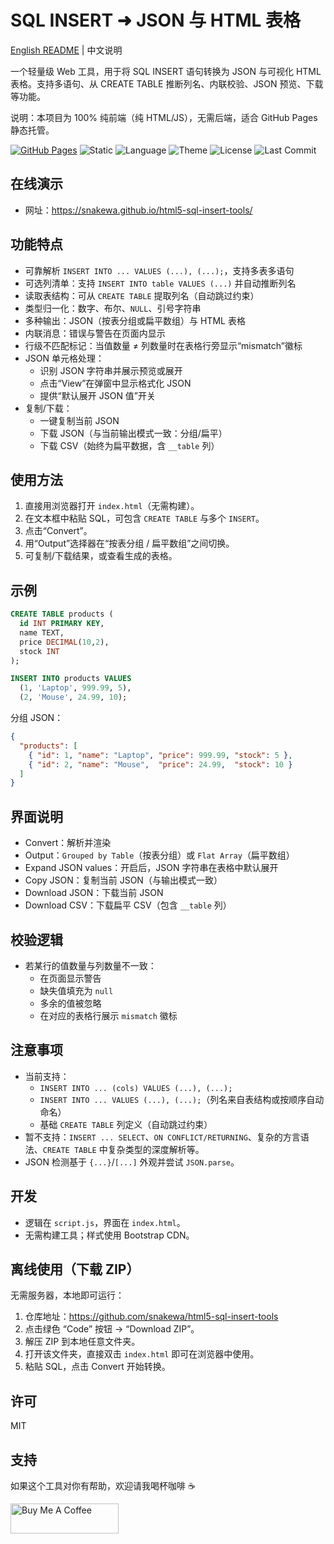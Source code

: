 # SQL INSERT ➜ JSON 与 HTML 表格

[English README](README.md) | 中文说明

一个轻量级 Web 工具，用于将 SQL INSERT 语句转换为 JSON 与可视化 HTML 表格。支持多语句、从 CREATE TABLE 推断列名、内联校验、JSON 预览、下载等功能。

说明：本项目为 100% 纯前端（纯 HTML/JS），无需后端，适合 GitHub Pages 静态托管。

[![GitHub Pages](https://img.shields.io/badge/Deploy-GitHub%20Pages-2ea44f?logo=github)](https://snakewa.github.io/html5-sql-insert-tools/)
![Static](https://img.shields.io/badge/Client--side-Static-blue)
![Language](https://img.shields.io/badge/i18n-EN%2FZH-informational)
![Theme](https://img.shields.io/badge/Theme-Light%20%7C%20Dark%20%7C%20System-7952B3)
![License](https://img.shields.io/badge/License-MIT-green)
![Last Commit](https://img.shields.io/github/last-commit/snakewa/html5-sql-insert-tools)

## 在线演示

- 网址：<https://snakewa.github.io/html5-sql-insert-tools/>

## 功能特点

- 可靠解析 `INSERT INTO ... VALUES (...), (...);`，支持多表多语句
- 可选列清单：支持 `INSERT INTO table VALUES (...)` 并自动推断列名
- 读取表结构：可从 `CREATE TABLE` 提取列名（自动跳过约束）
- 类型归一化：数字、布尔、`NULL`、引号字符串
- 多种输出：JSON（按表分组或扁平数组）与 HTML 表格
- 内联消息：错误与警告在页面内显示
- 行级不匹配标记：当值数量 ≠ 列数量时在表格行旁显示“mismatch”徽标
- JSON 单元格处理：
  - 识别 JSON 字符串并展示预览或展开
  - 点击“View”在弹窗中显示格式化 JSON
  - 提供“默认展开 JSON 值”开关
- 复制/下载：
  - 一键复制当前 JSON
  - 下载 JSON（与当前输出模式一致：分组/扁平）
  - 下载 CSV（始终为扁平数据，含 `__table` 列）

## 使用方法

1. 直接用浏览器打开 `index.html`（无需构建）。
2. 在文本框中粘贴 SQL，可包含 `CREATE TABLE` 与多个 `INSERT`。
3. 点击“Convert”。
4. 用“Output”选择器在“按表分组 / 扁平数组”之间切换。
5. 可复制/下载结果，或查看生成的表格。

## 示例

```sql
CREATE TABLE products (
  id INT PRIMARY KEY,
  name TEXT,
  price DECIMAL(10,2),
  stock INT
);

INSERT INTO products VALUES
  (1, 'Laptop', 999.99, 5),
  (2, 'Mouse', 24.99, 10);
```

分组 JSON：
```json
{
  "products": [
    { "id": 1, "name": "Laptop", "price": 999.99, "stock": 5 },
    { "id": 2, "name": "Mouse",  "price": 24.99,  "stock": 10 }
  ]
}
```

## 界面说明

- Convert：解析并渲染
- Output：`Grouped by Table`（按表分组）或 `Flat Array`（扁平数组）
- Expand JSON values：开启后，JSON 字符串在表格中默认展开
- Copy JSON：复制当前 JSON（与输出模式一致）
- Download JSON：下载当前 JSON
- Download CSV：下载扁平 CSV（包含 `__table` 列）

## 校验逻辑

- 若某行的值数量与列数量不一致：
  - 在页面显示警告
  - 缺失值填充为 `null`
  - 多余的值被忽略
  - 在对应的表格行展示 `mismatch` 徽标

## 注意事项

- 当前支持：
  - `INSERT INTO ... (cols) VALUES (...), (...);`
  - `INSERT INTO ... VALUES (...), (...);`（列名来自表结构或按顺序自动命名）
  - 基础 `CREATE TABLE` 列定义（自动跳过约束）
- 暂不支持：`INSERT ... SELECT`、`ON CONFLICT/RETURNING`、复杂的方言语法、`CREATE TABLE` 中复杂类型的深度解析等。
- JSON 检测基于 `{...}`/`[...]` 外观并尝试 `JSON.parse`。

## 开发

- 逻辑在 `script.js`，界面在 `index.html`。
- 无需构建工具；样式使用 Bootstrap CDN。

## 离线使用（下载 ZIP）

无需服务器，本地即可运行：

1. 仓库地址：<https://github.com/snakewa/html5-sql-insert-tools>
2. 点击绿色 “Code” 按钮 → “Download ZIP”。
3. 解压 ZIP 到本地任意文件夹。
4. 打开该文件夹，直接双击 `index.html` 即可在浏览器中使用。
5. 粘贴 SQL，点击 Convert 开始转换。

## 许可

MIT

## 支持

如果这个工具对你有帮助，欢迎请我喝杯咖啡 ☕️

<a href="https://www.buymeacoffee.com/snakewa" target="_blank">
  <img src="https://cdn.buymeacoffee.com/buttons/v2/default-yellow.png" alt="Buy Me A Coffee" height="48" width="173">
</a>
